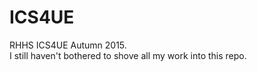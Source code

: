 # ICS4UE
RHHS ICS4UE Autumn 2015.<br> I still haven't bothered to shove all my work into this repo.

